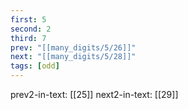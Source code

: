 ```yaml
---
first: 5
second: 2
third: 7
prev: "[[many_digits/5/26]]"
next: "[[many_digits/5/28]]"
tags: [odd]
---
```

prev2-in-text: [[25]]
next2-in-text: [[29]]
